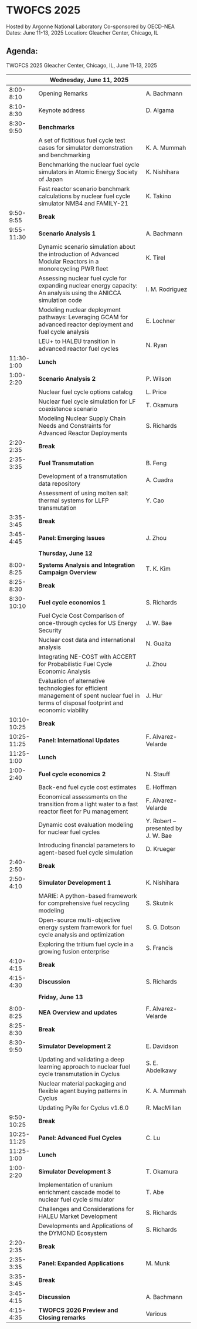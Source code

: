 # TWOFCS 2025
Hosted by Argonne National Laboratory
Co-sponsored by OECD-NEA
Dates: June 11-13, 2025
Location: Gleacher Center, Chicago, IL

## Agenda:
TWOFCS 2025 
Gleacher Center, Chicago, IL, June 11-13, 2025


||**Wednesday, June 11, 2025**||
|---------|------|-------|
|8:00-8:10	| Opening Remarks | A. Bachmann |
|8:10-8:30	| Keynote address | D. Algama |
|8:30-9:50	|**Benchmarks**	| |
||	A set of fictitious fuel cycle test cases for simulator demonstration and benchmarking |K. A. Mummah |
||	Benchmarking the nuclear fuel cycle simulators in Atomic Energy Society of Japan| K. Nishihara |
||	Fast reactor scenario benchmark calculations by nuclear fuel cycle simulator NMB4 and FAMILY-21	|K. Takino|
|9:50-9:55	|**Break**	||
|9:55-11:30	|**Scenario Analysis 1**	| A. Bachmann|
||	Dynamic scenario simulation about the introduction of Advanced Modular Reactors in a monorecycling PWR fleet	 |K. Tirel|
||	Assessing nuclear fuel cycle for expanding nuclear energy capacity: An analysis using the ANICCA simulation code |	I. M. Rodriguez|
||  Modeling nuclear deployment pathways: Leveraging GCAM for advanced reactor deployment and fuel cycle analysis |	E. Lochner| 
|| LEU+ to HALEU transition in advanced reactor fuel cycles|	N. Ryan|
|11:30-1:00	|**Lunch**	||
|1:00-2:20|	**Scenario Analysis 2**	|P. Wilson|
||	Nuclear fuel cycle options catalog	|L. Price|
||	Nuclear fuel cycle simulation for LF coexistence scenario |	T. Okamura|
||	Modeling Nuclear Supply Chain Needs and Constraints for Advanced Reactor Deployments |	S. Richards|
|2:20-2:35|	**Break** ||
|2:35-3:35|	**Fuel Transmutation**	|B. Feng|
||	Development of a transmutation data repository	|A. Cuadra|
||	Assessment of using molten salt thermal systems for LLFP transmutation	|Y. Cao|
|3:35-3:45|	**Break** ||
|3:45-4:45|	**Panel: Emerging Issues** |	J. Zhou|
| | | |
||**Thursday, June 12**||
| | | |
|8:00-8:25	|**Systems Analysis and Integration Campaign Overview**	|T. K. Kim|
|8:25-8:30	|**Break** ||
|8:30-10:10	|**Fuel cycle economics 1**	|S. Richards|
||	Fuel Cycle Cost Comparison of once-through cycles for US Energy Security	|J. W. Bae|
||	Nuclear cost data and international analysis	|N. Guaita|
||	Integrating NE-COST with ACCERT for Probabilistic Fuel Cycle Economic Analysis	|J. Zhou|
||	Evaluation of alternative technologies for efficient management of spent nuclear fuel in terms of disposal footprint and economic viability	|J. Hur|
|10:10-10:25|**Break** ||
|10:25-11:25|	**Panel: International Updates**	|F. Alvarez-Velarde|
|11:25-1:00	|**Lunch**	||
|1:00-2:40	|**Fuel cycle economics 2**|	N. Stauff|
||	Back-end fuel cycle cost estimates	|E. Hoffman|
||	Economical assessments on the transition from a light water to a fast reactor fleet for Pu management|	F. Alvarez-Velarde|
||	Dynamic cost evaluation modeling for nuclear fuel cycles	|Y. Robert – presented by J. W. Bae|
||	Introducing financial parameters to agent-based fuel cycle simulation|	D. Krueger||
|2:40-2:50	|**Break**||
|2:50-4:10	|**Simulator Development 1**|	K. Nishihara|
||	MARIE: A python-based framework for comprehensive fuel recycling modeling|	S. Skutnik|
||	Open-source multi-objective energy system framework for fuel cycle analysis and optimization|	S. G. Dotson|
||	Exploring the tritium fuel cycle in a growing fusion enterprise	|S. Francis|
|4:10-4:15	|**Break**	||
|4:15-4:30	|**Discussion**|	S. Richards||
||||	
|| **Friday, June 13**||
||
|8:00-8:25	|**NEA Overview and updates**|	F. Alvarez-Velarde|
|8:25-8:30	|**Break**||
|8:30-9:50	|**Simulator Development 2**	|E. Davidson|
||	Updating and validating a deep learning approach to nuclear fuel cycle transmutation in Cyclus	|S. E. Abdelkawy|
||	Nuclear material packaging and flexible agent buying patterns in Cyclus	|K. A. Mummah|
||	Updating PyRe for Cyclus v1.6.0	|R. MacMillan|
|9:50-10:25	|**Break**||
|10:25-11:25| **Panel: Advanced Fuel Cycles**	|C. Lu|
|11:25-1:00	|**Lunch** ||
|1:00-2:20|	**Simulator Development 3**	|T. Okamura|
||	Implementation of uranium enrichment cascade model to nuclear fuel cycle simulator	|T. Abe|
||	Challenges and Considerations for HALEU Market Development	|S. Richards|
||	Developments and Applications of the DYMOND Ecosystem	|S. Richards|
|2:20-2:35	|**Break** ||	
|2:35-3:35	|**Panel: Expanded Applications**	|M. Munk|
|3:35-3:45	| **Break**	| |
|3:45-4:15	| **Discussion** | A. Bachmann|
|4:15-4:35	| **TWOFCS 2026 Preview and Closing remarks**	| Various|
